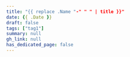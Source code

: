 ```yaml
---
title: "{{ replace .Name "-" " " | title }}"
date: {{ .Date }}
draft: false
tags: ["tag1"]
summary: null
gh_link: null
has_dedicated_page: false
---
```


